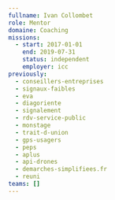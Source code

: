 ```yaml
---
fullname: Ivan Collombet
role: Mentor
domaine: Coaching
missions:
  - start: 2017-01-01
    end: 2019-07-31
    status: independent
    employer: icc
previously:
  - conseillers-entreprises
  - signaux-faibles
  - eva
  - diagoriente
  - signalement
  - rdv-service-public
  - monstage
  - trait-d-union
  - gps-usagers
  - peps
  - aplus
  - api-drones
  - demarches-simplifiees.fr
  - reuni
teams: []
---
```

